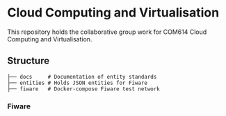 # Cloud Computing and Virtualisation

This repository holds the collaborative group work for COM614 Cloud Computing and Virtualisation.

## Structure

```
├── docs     # Documentation of entity standards
├── entities # Holds JSON entities for Fiware
├── fiware   # Docker-compose Fiware test network
```

### Fiware

